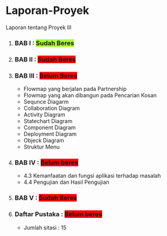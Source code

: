 # Laporan-Proyek
Laporan tentang Proyek III

<ol>
	<li>
		<h3>BAB I : <span style="background-color: greenyellow;display: inline;"><b>Sudah Beres</b></span></h3>
	</li>
	<li>
		<h3>BAB II : <span style="background-color: red;display: inline;"><b>Sudah Beres</b></span></h3>
	</li>
	<li>
		<h3>BAB III : <span style="background-color: red;display: inline;"><b>Belum Beres</b></span></h3>
		<ul>
			<li>Flowmap yang berjalan pada Partnership</li>
			<li>Flowmap yang akan dibangun pada Pencarian Kosan</li>
			<li>Sequnce Diagarm</li>
			<li>Collaboration Diagram</li>
			<li>Activity Diagram</li>
			<li>Statechart Diagram</li>
			<li>Component Diagram</li>
			<li>Deployment Diagram</li>
			<li>Objeck Diagram</li>
			<li>Struktur Menu</li>
		</ul>
	</li>
	<li>
		<h3>BAB IV : <span style="background-color: red;display: inline;"><b>Belum beres</b></span></h3>
		<ul>
			<li>4.3 Kemanfaatan dan fungsi aplikasi terhadap masalah </li>
			<li>4.4 Pengujian dan Hasil Pengujian</li>
		</ul>
	</li>
	<li>
		<h3>BAB V : <span style="background-color: red;display: inline;"><b>Sudah Beres</b></span></h3>
	</li>
	<li>
		<h3>Daftar Pustaka : <span style="background-color: red;display: inline;"><b>Belum beres</b></span></h3>
		<ul>
			<li>Jumlah sitasi : 15</li>
		</ul>
	</li>
</ol>

